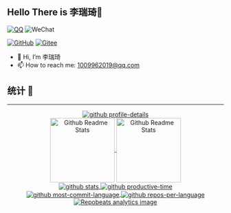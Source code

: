 
## Hello There is 李瑞琦👋

[![QQ](https://img.shields.io/badge/QQ-1009962019-3e7f9g?logo=Tencent-QQ)](tencent://message/?uin=1009962019)
![WeChat](https://img.shields.io/badge/WeChat-lrq1009962019-3e7f9g?logo=WeChat)


[![GitHub](https://img.shields.io/badge/GitHub-1009962019-3e7f9g?logo=github)](https://github.com/1009962019)
[![Gitee](https://img.shields.io/badge/Gitee-1009962019-3e7f9g?logo=Gitee&logoColor=C71D23)](https://gitee.com/1009962019)


- 👋 Hi, I’m 李瑞琦
- 📫 How to reach me: 1009962019@qq.com

## 统计 🧩
---
<div align='center'>
    <a href="https://github.com/1009962019">
        <img  align='center' src="https://github-profile-summary-cards.vercel.app/api/cards/profile-details?username=1009962019" alt="github profile-details">
    </a>
</div>

<div align='center'>
  <a href="https://github.com/1009962019">
      <img height=150 align='center' src="https://github-readme-stats.vercel.app/api?username=1009962019&show_icons=true&&&hide_border=true&locale=cn" alt="Github Readme Stats">
  </a>
  <a href="https://github.com/1009962019">
    <img height=150 align='center' src="https://github-readme-stats.vercel.app/api/top-langs/?username=1009962019&&hide_border=true&locale=cn&layout=compact" alt="Github Readme Stats">
  </a>
</div>

<div align='center'>
    <a href="https://github.com/1009962019">
        <img align='center' src="https://github-profile-summary-cards.vercel.app/api/cards/stats?username=1009962019" alt="github stats">
    </a>
    <a href="https://github.com/1009962019">
        <img align='center' src="http://github-profile-summary-cards.vercel.app/api/cards/productive-time?username=1009962019&utcOffset=8" alt="github productive-time">
    </a>
</div>


<div align='center'>
    <a href="https://github.com/1009962019">
        <img align='center' src="https://github-profile-summary-cards.vercel.app/api/cards/most-commit-language?username=1009962019" alt="github most-commit-language">
    </a>
    <a href="https://github.com/1009962019">
        <img align='center' src="https://github-profile-summary-cards.vercel.app/api/cards/repos-per-language?username=1009962019" alt="github repos-per-language">
    </a>
</div>

<div align='center'>
    <a href="https://github.com/1009962019">
        <img align='center' src="https://repobeats.axiom.co/api/embed/b9481013ff9e40caa0f99e2910a6331eaf754bc3.svg" alt="Repobeats analytics image">
    </a>
</div>

<!---
1009962019/1009962019 is a ✨ special ✨ repository because its `README.md` (this file) appears on your GitHub profile.
You can click the Preview link to take a look at your changes.
--->
